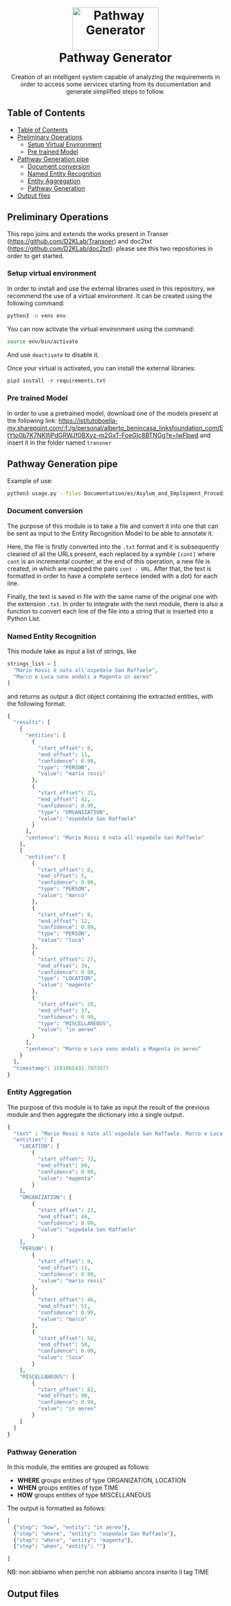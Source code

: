 <h1 align="center">
  <a href="https://github.com/D2KLab/PathwayGenerator" title="Pathway Generator">
    <img alt="Pathway Generator" src="image1.png" width="200px" height="100px" />
  </a>
  <br/>
  Pathway Generator
</h1>

<p align="center">
  Creation of an intelligent system capable of analyzing the requirements in order to access some services starting from its documentation and generate simplified steps to follow.
</p>

## Table of Contents
* [Table of Contents](#table-of-contents)
* [Preliminary Operations](#preliminary-operations)
    - [Setup Virtual Environment](#setup-virtual-environment)
    - [Pre trained Model](#pre-trained-model)
* [Pathway Generation pipe](#pathway-generation-pipe)
    - [Document conversion](#document-conversion)
    - [Named Entity Recognition](#named-entity-recognition)
    - [Entity Aggregation](#entity-aggregation)
    - [Pathway Generation](#pathway-generation)
* [Output files](#output-files)

## Preliminary Operations

This repo joins and extends the works present in Transer (https://github.com/D2KLab/Transner) and doc2txt (https://github.com/D2KLab/doc2txt): please see this two repositories in order to get started.

### Setup virtual environment

In order to install and use the external libraries used in this repository, we recommend the use of a virtual environment.
It can be created using the following command:

```bash
python3 -m venv env
```

You can now activate the virtual environment using the command:

```bash
source env/bin/activate
```

And use ```deactivate``` to disable it.

Once your virtual is activated, you can install the external libraries:

```python
pip3 install -r requirements.txt
```

### Pre trained Model

In order to use a pretrained model, download one of the models present at the following link: https://istitutoboella-my.sharepoint.com/:f:/g/personal/alberto_benincasa_linksfoundation_com/EtYto0b7K7NKlfjPdGRWJf0BXyz-m2GxT-FoeGIc8BTNGg?e=IwFbwd and insert it in the folder named ```transner```

## Pathway Generation pipe

Example of use: 

```bash
python3 usage.py --files Documentation/es/Asylum_and_Employment_Procedimiento_plazas.pdf
```

### Document conversion
The purpose of this module is to take a file and convert it into one that can be sent as input to the Entity Recognition Model to be able to annotate it.

Here, the file is firstly converted into the ```.txt``` format and it is subsequently cleaned of all the URLs present, each replaced by a symble ```[cont]``` where ```cont``` is an incremental counter; at the end of this operation, a new file is created, in which are mapped the pairs ```cont - URL```.
After that, the text is formatted in order to have a complete sentece (ended with a dot) for each line.

Finally, the text is saved in file with the same name of the original one with the extension ```.txt```.
In order to integrate with the next module, there is also a function to convert each line of the file into a string that is inserted into a Python List.

### Named Entity Recognition
This module take as input a list of strings, like

```python
strings_list = [
  "Mario Rossi è nato all'ospedale San Raffaele",
  "Marco e Luca sono andati a Magenta in aereo"                  
]
```
and returns as output a dict object containing the extracted entities, with the following format:

```python
{
  "results": [
    {
      "entities": [
        {
          "start_offset": 0,
          "end_offset": 11,
          "confidence": 0.99,
          "type": "PERSON",
          "value": "mario rossi"
        },
        {
          "start_offset": 21,
          "end_offset": 42,
          "confidence": 0.99,
          "type": "ORGANIZATION",
          "value": "ospedale San Raffaele"
        }
      ],
      "sentence": "Mario Rossi è nato all'ospedale San Raffaele"
    },
    {
      "entities": [
        {
          "start_offset": 0,
          "end_offset": 5,
          "confidence": 0.99,
          "type": "PERSON",
          "value": "marco"
        },
        {
          "start_offset": 8,
          "end_offset": 12,
          "confidence": 0.99,
          "type": "PERSON",
          "value": "luca"
        },
        {
          "start_offset": 27,
          "end_offset": 34,
          "confidence": 0.99,
          "type": "LOCATION",
          "value": "magenta"
        },
        {
          "start_offset": 29,
          "end_offset": 37,
          "confidence": 0.99,
          "type": "MISCELLANEOUS",
          "value": "in aereo"
        }
      ],
      "sentence": "Marco e Luca sono andati a Magenta in aereo"
    }
  ],
  "timestamp": 1581065432.7972977
}
```

### Entity Aggregation
The purpose of this module is to take as input the result of the previous module and then aggregate the dictionary into a single output.

```python
{
  "text" : "Mario Rossi è nato all'ospedale San Raffaele. Marco e Luca sono andati a Magenta in aereo",
  "entities": [
    "LOCATION": [
        {
          "start_offset": 73,
          "end_offset": 80,
          "confidence": 0.99,
          "value": "magenta"
        }
    ],
    "ORGANIZATION": [
        {
          "start_offset": 23,
          "end_offset": 44,
          "confidence": 0.99,
          "value": "ospedale San Raffaele"
        }
    ],
    "PERSON": [
        {
          "start_offset": 0,
          "end_offset": 11,
          "confidence": 0.99,
          "value": "mario rossi"
        },
        {
          "start_offset": 46,
          "end_offset": 51,
          "confidence": 0.99,
          "value": "marco"
        },
        {
          "start_offset": 54,
          "end_offset": 58,
          "confidence": 0.99,
          "value": "luca"
        }
    ],
    "MISCELLANEOUS": [
        {
          "start_offset": 82,
          "end_offset": 90,
          "confidence": 0.99,
          "value": "in aereo"
        }
    ]
  ]
}

```
### Pathway Generation
In this module, the entities are grouped as follows:

- **WHERE** groups entities of type ORGANIZATION, LOCATION
- **WHEN** groups entities of type TIME
- **HOW** groups entities of type MISCELLANEOUS

The output is formatted as follows:

```python
[
  {"step": "how", "entity": "in aereo"},
  {"step": "where", "entity": "ospedale San Raffaele"},
  {"step": "where", "entity": "magenta"},
  {"step": "when", "entity": ""}

]
```

NB: non abbiamo when perchè non abbiamo ancora inserito il tag TIME
## Output files
